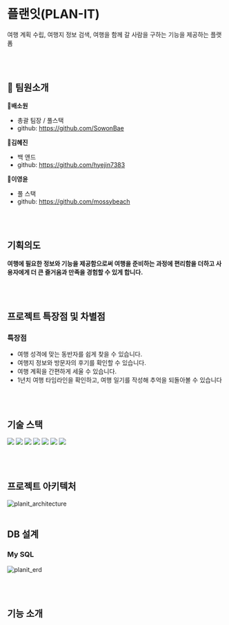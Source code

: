 # 플랜잇(PLAN-IT)
여행 계획 수립, 여행지 정보 검색, 여행을 함께 갈 사람을 구하는 기능을 제공하는 플랫폼  

<br><br>

## :information_desk_person: 팀원소개
**:yellow_heart:배소원**
 - 총괄 팀장 / 풀스택
 - github: https://github.com/SowonBae

**:blue_heart:김혜진**
 - 백 앤드
 - github: https://github.com/hyejin7383

**:green_heart:이영윤**
 - 풀 스택
 - github: https://github.com/mossybeach


<br><br>

## 기획의도
**여행에 필요한 정보와 기능을 제공함으로써 여행을 준비하는 과정에 편리함을 더하고 사용자에게 더 큰 즐거움과 만족을 경험할 수 있게 합니다.**

<br><br>

## 프로젝트 특장점 및 차별점
### 특장점
- 여행 성격에 맞는 동반자를 쉽게 찾을 수 있습니다.
- 여행지 정보와 방문자의 후기를 확인할 수 있습니다.
- 여행 계획을 간편하게 세울 수 있습니다.
- 1년치 여행 타임라인을 확인하고, 여행 일기를 작성해 추억을 되돌아볼 수 있습니다


<br><br>

## 기술 스택
<img src="https://img.shields.io/badge/React-61DAFB?style=flat-square&amp;logo=React&amp;logoColor=black"> <img src="https://img.shields.io/badge/Node.js-339933?style=flat-square&amp;logo=Node.js&amp;logoColor=white"> <img src="https://img.shields.io/badge/Vite-646CFF?style=flat-square&amp;logo=Vite&amp;logoColor=white"> <img src="https://img.shields.io/badge/Tailwind CSS-06B6D4?style=flat-square&amp;logo=TailwindCSS&amp;logoColor=white"> <img src="https://img.shields.io/badge/Spring Boot-6DB33F?style=flat-quare&amp;logo=SpringBoot&amp;logoColor=white"> <img src="https://img.shields.io/badge/Spring Security-6DB33F?style=flat-square&amp;logo=Spring Security&amp;logoColor=white"> <img src="https://img.shields.io/badge/MySQL-4479A1?style=flat-square&amp;logo=MySQL&amp;logoColor=white">

<br><br>

## 프로젝트 아키텍처
![planit_architecture](https://github.com/user-attachments/assets/91f769ba-45e6-4688-8c43-785dd9789822)
<br><br>

## DB 설계
### My SQL
![planit_erd](https://github.com/user-attachments/assets/9078257b-efad-4d6d-b22b-e9059d46c391)

<br><br>

## 기능 소개
